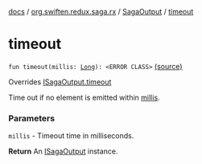 [docs](../../index.md) / [org.swiften.redux.saga.rx](../index.md) / [SagaOutput](index.md) / [timeout](./timeout.md)

# timeout

`fun timeout(millis: `[`Long`](https://kotlinlang.org/api/latest/jvm/stdlib/kotlin/-long/index.html)`): <ERROR CLASS>` [(source)](https://github.com/protoman92/KotlinRedux/tree/master/common/common-rx-saga/src/main/kotlin/org/swiften/redux/saga/rx/RxSaga.kt#L109)

Overrides [ISagaOutput.timeout](../../org.swiften.redux.saga.common/-i-saga-output/timeout.md)

Time out if no element is emitted within [millis](../../org.swiften.redux.saga.common/-i-saga-output/timeout.md#org.swiften.redux.saga.common.ISagaOutput$timeout(kotlin.Long)/millis).

### Parameters

`millis` - Timeout time in milliseconds.

**Return**
An [ISagaOutput](../../org.swiften.redux.saga.common/-i-saga-output/index.md) instance.

